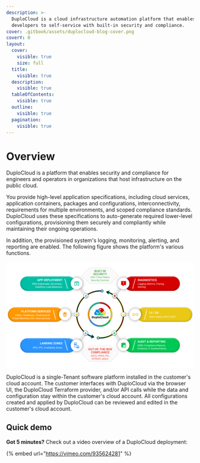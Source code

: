 ```yaml
---
description: >-
  DuploCloud is a cloud infrastructure automation platform that enables
  developers to self-service with built-in security and compliance.
cover: .gitbook/assets/duplocloud-blog-cover.png
coverY: 0
layout:
  cover:
    visible: true
    size: full
  title:
    visible: true
  description:
    visible: true
  tableOfContents:
    visible: true
  outline:
    visible: true
  pagination:
    visible: true
---
```


# Overview

DuploCloud is a platform that enables security and compliance for engineers and operators in organizations that host infrastructure on the public cloud.&#x20;

You provide high-level application specifications, including cloud services, application containers, packages and configurations, interconnectivity, requirements for multiple environments, and scoped compliance standards. DuploCloud uses these specifications to auto-generate required lower-level configurations, provisioning them securely and compliantly while maintaining their ongoing operations.&#x20;

In addition, the provisioned system's logging, monitoring, alerting, and reporting are enabled. The following figure shows the platform's various functions.

![The DuploCloud Platform Features Diagram](.gitbook/assets/one-unified-platform-infographic-1280x720.png)

DuploCloud is a single-Tenant software platform installed in the customer's cloud account. The customer interfaces with DuploCloud via the browser UI, the DuploCloud Terraform provider, and/or API calls while the data and configuration stay within the customer's cloud account. All configurations created and applied by DuploCloud can be reviewed and edited in the customer's cloud account.

## Quick demo

**Got 5 minutes?** Check out a video overview of a DuploCloud deployment:

{% embed url="https://vimeo.com/935624281" %}
